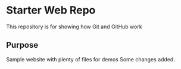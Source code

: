 # Starter Web Repo

This repository is for showing how Git and GitHub work

## Purpose

Sample website with plenty of files for demos
Some changes added.
